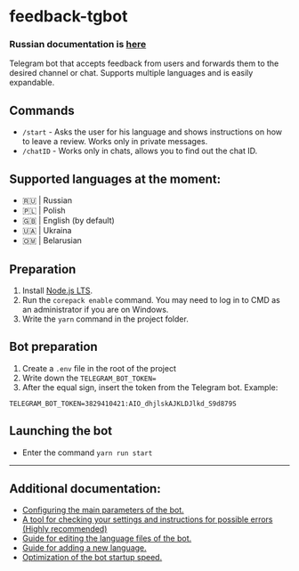 # feedback-tgbot
### Russian documentation is [here](./doc/RU/README.md)
Telegram bot that accepts feedback from users and forwards them to the desired channel or chat. Supports multiple languages and is easily expandable.

## Commands
- `/start` - Asks the user for his language and shows instructions on how to leave a review. Works only in private messages.
- `/chatID` - Works only in chats, allows you to find out the chat ID.
## Supported languages at the moment:
- 🇷🇺 | Russian
- 🇵🇱 | Polish
- 🇬🇧 | English (by default)
- 🇺🇦 | Ukraina
- 🇴🇲 | Belarusian
## Preparation
1. Install [Node.js LTS](https://nodejs.org/en/).
2. Run the `corepack enable` command. You may need to log in to CMD as an administrator if you are on Windows.
3. Write the `yarn` command in the project folder.

## Bot preparation
1. Create a `.env` file in the root of the project
2. Write down the `TELEGRAM_BOT_TOKEN=`
3. After the equal sign, insert the token from the Telegram bot. Example: 
```fix
TELEGRAM_BOT_TOKEN=3829410421:AIO_dhjlskAJKLDJlkd_S9d879S
```
## Launching the bot
- Enter the command `yarn run start`
---
## Additional documentation:
- [Configuring the main parameters of the bot.](./doc/EN/Configuration.md)
- [A tool for checking your settings and instructions for possible errors (Highly recommended)](./doc/EN/Testing_and_Errors.md)
- [Guide for editing the language files of the bot.](./doc/EN/Changing_Language_Files.md)
- [Guide for adding a new language.](./doc/EN/Guide_Adding_Language.md)
- [Optimization of the bot startup speed.](./doc/EN/Launch_Optimization.md)
